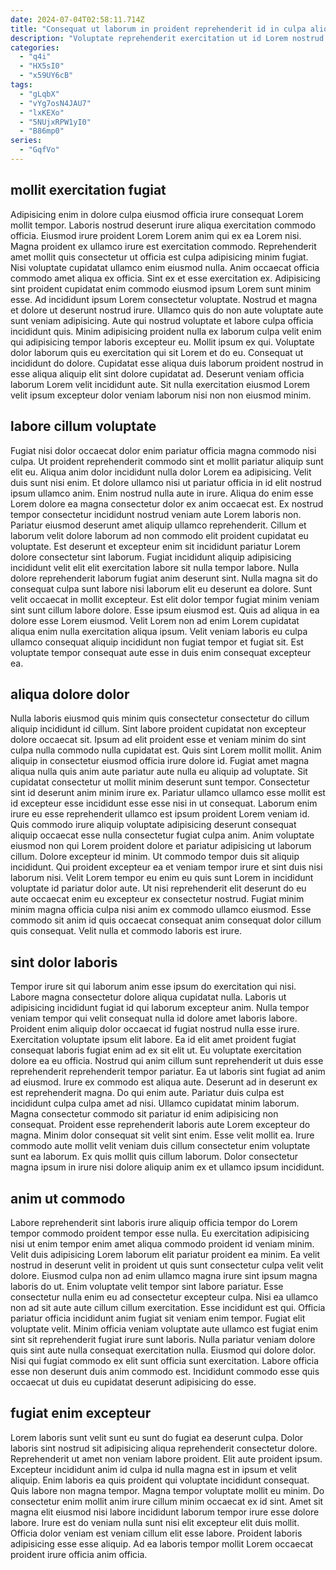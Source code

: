 ```yaml
---
date: 2024-07-04T02:58:11.714Z
title: "Consequat ut laborum in proident reprehenderit id in culpa aliqua."
description: "Voluptate reprehenderit exercitation ut id Lorem nostrud occaecat ut. Sint sint eu qui ea."
categories:
  - "q4i"
  - "HX5sI0"
  - "x59UY6cB"
tags:
  - "gLqbX"
  - "vYg7osN4JAU7"
  - "lxKEXo"
  - "5NUjxRPW1yI0"
  - "B86mp0"
series:
  - "GqfVo"
---
```



## mollit exercitation fugiat

Adipisicing enim in dolore culpa eiusmod officia irure consequat Lorem mollit tempor. Laboris nostrud deserunt irure aliqua exercitation commodo officia. Eiusmod irure proident Lorem Lorem anim qui ex ea Lorem nisi. Magna proident ex ullamco irure est exercitation commodo. Reprehenderit amet mollit quis consectetur ut officia est culpa adipisicing minim fugiat. Nisi voluptate cupidatat ullamco enim eiusmod nulla. Anim occaecat officia commodo amet aliqua ex officia.
Sint ex et esse exercitation ex. Adipisicing sint proident cupidatat enim commodo eiusmod ipsum Lorem sunt minim esse. Ad incididunt ipsum Lorem consectetur voluptate. Nostrud et magna et dolore ut deserunt nostrud irure. Ullamco quis do non aute voluptate aute sunt veniam adipisicing. Aute qui nostrud voluptate et labore culpa officia incididunt quis. Minim adipisicing proident nulla ex laborum culpa velit enim qui adipisicing tempor laboris excepteur eu. Mollit ipsum ex qui.
Voluptate dolor laborum quis eu exercitation qui sit Lorem et do eu. Consequat ut incididunt do dolore. Cupidatat esse aliqua duis laborum proident nostrud in esse aliqua aliquip elit sint dolore cupidatat ad. Deserunt veniam officia laborum Lorem velit incididunt aute. Sit nulla exercitation eiusmod Lorem velit ipsum excepteur dolor veniam laborum nisi non non eiusmod minim.

## labore cillum voluptate

Fugiat nisi dolor occaecat dolor enim pariatur officia magna commodo nisi culpa. Ut proident reprehenderit commodo sint et mollit pariatur aliquip sunt elit eu. Aliqua anim dolor incididunt nulla dolor Lorem ea adipisicing. Velit duis sunt nisi enim. Et dolore ullamco nisi ut pariatur officia in id elit nostrud ipsum ullamco anim. Enim nostrud nulla aute in irure. Aliqua do enim esse Lorem dolore ea magna consectetur dolor ex anim occaecat est. Ex nostrud tempor consectetur incididunt nostrud veniam aute Lorem laboris non.
Pariatur eiusmod deserunt amet aliquip ullamco reprehenderit. Cillum et laborum velit dolore laborum ad non commodo elit proident cupidatat eu voluptate. Est deserunt et excepteur enim sit incididunt pariatur Lorem dolore consectetur sint laborum. Fugiat incididunt aliquip adipisicing incididunt velit elit elit exercitation labore sit nulla tempor labore. Nulla dolore reprehenderit laborum fugiat anim deserunt sint. Nulla magna sit do consequat culpa sunt labore nisi laborum elit eu deserunt ea dolore. Sunt velit occaecat in mollit excepteur.
Est elit dolor tempor fugiat minim veniam sint sunt cillum labore dolore. Esse ipsum eiusmod est. Quis ad aliqua in ea dolore esse Lorem eiusmod. Velit Lorem non ad enim Lorem cupidatat aliqua enim nulla exercitation aliqua ipsum. Velit veniam laboris eu culpa ullamco consequat aliquip incididunt non fugiat tempor et fugiat sit. Est voluptate tempor consequat aute esse in duis enim consequat excepteur ea.

## aliqua dolore dolor

Nulla laboris eiusmod quis minim quis consectetur consectetur do cillum aliquip incididunt id cillum. Sint labore proident cupidatat non excepteur dolore occaecat sit. Ipsum ad elit proident esse et veniam minim do sint culpa nulla commodo nulla cupidatat est. Quis sint Lorem mollit mollit. Anim aliquip in consectetur eiusmod officia irure dolore id.
Fugiat amet magna aliqua nulla quis anim aute pariatur aute nulla eu aliquip ad voluptate. Sit cupidatat consectetur ut mollit minim deserunt sunt tempor. Consectetur sint id deserunt anim minim irure ex. Pariatur ullamco ullamco esse mollit est id excepteur esse incididunt esse esse nisi in ut consequat. Laborum enim irure eu esse reprehenderit ullamco est ipsum proident Lorem veniam id. Quis commodo irure aliquip voluptate adipisicing deserunt consequat aliquip occaecat esse nulla consectetur fugiat culpa anim. Anim voluptate eiusmod non qui Lorem proident dolore et pariatur adipisicing ut laborum cillum.
Dolore excepteur id minim. Ut commodo tempor duis sit aliquip incididunt. Qui proident excepteur ea et veniam tempor irure et sint duis nisi laborum nisi. Velit Lorem tempor eu enim eu quis sunt Lorem in incididunt voluptate id pariatur dolor aute. Ut nisi reprehenderit elit deserunt do eu aute occaecat enim eu excepteur ex consectetur nostrud. Fugiat minim minim magna officia culpa nisi anim ex commodo ullamco eiusmod. Esse commodo sit anim id quis occaecat consequat anim consequat dolor cillum quis consequat. Velit nulla et commodo laboris est irure.

## sint dolor laboris

Tempor irure sit qui laborum anim esse ipsum do exercitation qui nisi. Labore magna consectetur dolore aliqua cupidatat nulla. Laboris ut adipisicing incididunt fugiat id qui laborum excepteur anim. Nulla tempor veniam tempor qui velit consequat nulla id dolore amet laboris labore. Proident enim aliquip dolor occaecat id fugiat nostrud nulla esse irure. Exercitation voluptate ipsum elit labore. Ea id elit amet proident fugiat consequat laboris fugiat enim ad ex sit elit ut.
Eu voluptate exercitation dolore ea eu officia. Nostrud qui anim cillum sunt reprehenderit ut duis esse reprehenderit reprehenderit tempor pariatur. Ea ut laboris sint fugiat ad anim ad eiusmod. Irure ex commodo est aliqua aute. Deserunt ad in deserunt ex est reprehenderit magna. Do qui enim aute. Pariatur duis culpa est incididunt culpa culpa amet ad nisi. Ullamco cupidatat minim laborum.
Magna consectetur commodo sit pariatur id enim adipisicing non consequat. Proident esse reprehenderit laboris aute Lorem excepteur do magna. Minim dolor consequat sit velit sint enim. Esse velit mollit ea. Irure commodo aute mollit velit veniam duis cillum consectetur enim voluptate sunt ea laborum. Ex quis mollit quis cillum laborum. Dolor consectetur magna ipsum in irure nisi dolore aliquip anim ex et ullamco ipsum incididunt.

## anim ut commodo

Labore reprehenderit sint laboris irure aliquip officia tempor do Lorem tempor commodo proident tempor esse nulla. Eu exercitation adipisicing nisi ut enim tempor enim amet aliqua commodo proident id veniam minim. Velit duis adipisicing Lorem laborum elit pariatur proident ea minim. Ea velit nostrud in deserunt velit in proident ut quis sunt consectetur culpa velit velit dolore.
Eiusmod culpa non ad enim ullamco magna irure sint ipsum magna laboris do ut. Enim voluptate velit tempor sint labore pariatur. Esse consectetur nulla enim eu ad consectetur excepteur culpa. Nisi ea ullamco non ad sit aute aute cillum cillum exercitation. Esse incididunt est qui. Officia pariatur officia incididunt anim fugiat sit veniam enim tempor.
Fugiat elit voluptate velit. Minim officia veniam voluptate aute ullamco est fugiat enim sint sit reprehenderit fugiat irure sunt laboris. Nulla pariatur veniam dolore quis sint aute nulla consequat exercitation nulla. Eiusmod qui dolore dolor. Nisi qui fugiat commodo ex elit sunt officia sunt exercitation. Labore officia esse non deserunt duis anim commodo est. Incididunt commodo esse quis occaecat ut duis eu cupidatat deserunt adipisicing do esse.

## fugiat enim excepteur

Lorem laboris sunt velit sunt eu sunt do fugiat ea deserunt culpa. Dolor laboris sint nostrud sit adipisicing aliqua reprehenderit consectetur dolore. Reprehenderit ut amet non veniam labore proident. Elit aute proident ipsum.
Excepteur incididunt anim id culpa id nulla magna est in ipsum et velit aliquip. Enim laboris ea quis proident qui voluptate incididunt consequat. Quis labore non magna tempor. Magna tempor voluptate mollit eu minim. Do consectetur enim mollit anim irure cillum minim occaecat ex id sint.
Amet sit magna elit eiusmod nisi labore incididunt laborum tempor irure esse dolore labore. Irure est do veniam nulla sunt nisi elit excepteur elit duis mollit. Officia dolor veniam est veniam cillum elit esse labore. Proident laboris adipisicing esse esse aliquip. Ad ea laboris tempor mollit Lorem occaecat proident irure officia anim officia.

